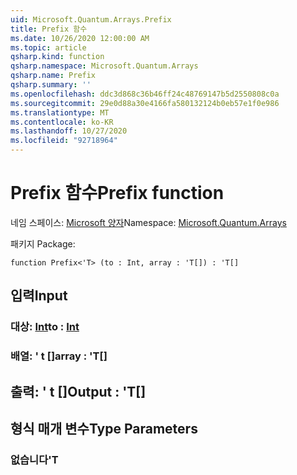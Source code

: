 ```yaml
---
uid: Microsoft.Quantum.Arrays.Prefix
title: Prefix 함수
ms.date: 10/26/2020 12:00:00 AM
ms.topic: article
qsharp.kind: function
qsharp.namespace: Microsoft.Quantum.Arrays
qsharp.name: Prefix
qsharp.summary: ''
ms.openlocfilehash: ddc3d868c36b46ff24c48769147b5d2550808c0a
ms.sourcegitcommit: 29e0d88a30e4166fa580132124b0eb57e1f0e986
ms.translationtype: MT
ms.contentlocale: ko-KR
ms.lasthandoff: 10/27/2020
ms.locfileid: "92718964"
---
```

# <a name="prefix-function"></a><span data-ttu-id="13d5c-102">Prefix 함수</span><span class="sxs-lookup"><span data-stu-id="13d5c-102">Prefix function</span></span>

<span data-ttu-id="13d5c-103">네임 스페이스: [Microsoft 양자](xref:Microsoft.Quantum.Arrays)</span><span class="sxs-lookup"><span data-stu-id="13d5c-103">Namespace: [Microsoft.Quantum.Arrays](xref:Microsoft.Quantum.Arrays)</span></span>

<span data-ttu-id="13d5c-104">패키지 [](https://nuget.org/packages/)</span><span class="sxs-lookup"><span data-stu-id="13d5c-104">Package: [](https://nuget.org/packages/)</span></span>




```qsharp
function Prefix<'T> (to : Int, array : 'T[]) : 'T[]
```


## <a name="input"></a><span data-ttu-id="13d5c-105">입력</span><span class="sxs-lookup"><span data-stu-id="13d5c-105">Input</span></span>

### <a name="to--int"></a><span data-ttu-id="13d5c-106">대상: [Int](xref:microsoft.quantum.lang-ref.int)</span><span class="sxs-lookup"><span data-stu-id="13d5c-106">to : [Int](xref:microsoft.quantum.lang-ref.int)</span></span>




### <a name="array--t"></a><span data-ttu-id="13d5c-107">배열: ' t []</span><span class="sxs-lookup"><span data-stu-id="13d5c-107">array : 'T[]</span></span>





## <a name="output--t"></a><span data-ttu-id="13d5c-108">출력: ' t []</span><span class="sxs-lookup"><span data-stu-id="13d5c-108">Output : 'T[]</span></span>



## <a name="type-parameters"></a><span data-ttu-id="13d5c-109">형식 매개 변수</span><span class="sxs-lookup"><span data-stu-id="13d5c-109">Type Parameters</span></span>

### <a name="t"></a><span data-ttu-id="13d5c-110">없습니다</span><span class="sxs-lookup"><span data-stu-id="13d5c-110">'T</span></span>

